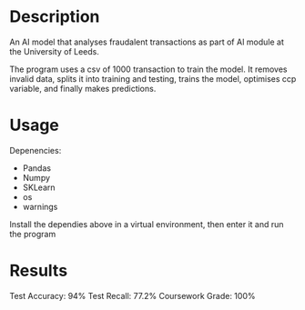 # Description

An AI model that analyses fraudalent transactions as part of AI module at the University of Leeds. 

The program uses a csv of 1000 transaction to train the model. It removes invalid data, splits it into training and testing, trains the model, optimises ccp variable, and finally makes predictions.

# Usage 

Depenencies:

- Pandas
- Numpy
- SKLearn
- os
- warnings

Install the dependies above in a virtual environment, then enter it and run the program

# Results

Test Accuracy: 94%
Test Recall: 77.2%
Coursework Grade: 100%


  
